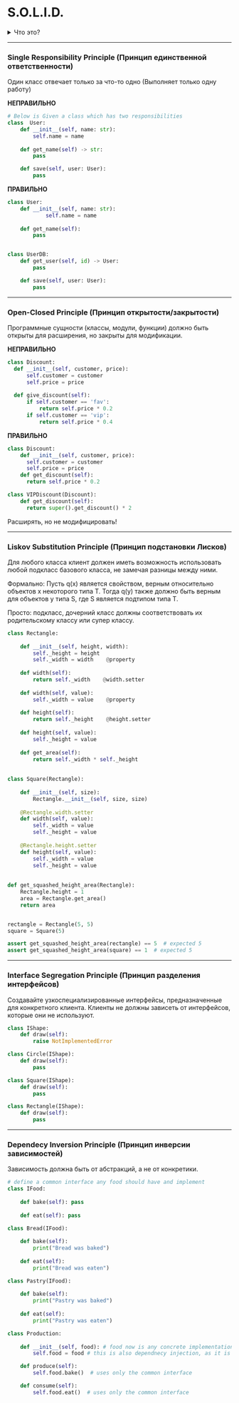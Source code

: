 <h1>S.O.L.I.D.</h1>
<details><summary>Что это?</summary>Аббревиатура для набора принципов проектирования</details>
<hr>
<h3>Single Responsibility Principle (Принцип единственной ответственности)</h3>
Один класс отвечает только за что-то одно (Выполняет только одну работу)

**НЕПРАВИЛЬНО**
```python
# Below is Given a class which has two responsibilities 
class  User:
    def __init__(self, name: str):
        self.name = name
    
    def get_name(self) -> str:
        pass

    def save(self, user: User):
        pass
```
**ПРАВИЛЬНО**
```python
class User:
    def __init__(self, name: str):
            self.name = name
    
    def get_name(self):
        pass


class UserDB:
    def get_user(self, id) -> User:
        pass

    def save(self, user: User):
        pass
```
<hr>
<h3>Open-Closed Principle (Принцип открытости/закрытости)</h3>
Программные сущности (классы, модули, функции) должно быть открыты для расширения, но закрыты для модификации.

**НЕПРАВИЛЬНО**

```python
class Discount:
  def __init__(self, customer, price):
      self.customer = customer
      self.price = price
      
  def give_discount(self):
      if self.customer == 'fav':
          return self.price * 0.2
      if self.customer == 'vip':
          return self.price * 0.4
```

**ПРАВИЛЬНО**
```python
class Discount:
    def __init__(self, customer, price):
      self.customer = customer
      self.price = price
    def get_discount(self):
      return self.price * 0.2

class VIPDiscount(Discount):
    def get_discount(self):
      return super().get_discount() * 2

```

Расширять, но не модифицировать!
<hr>
<h3>Liskov Substitution Principle (Принцип подстановки Лисков)</h3>
Для любого класса клиент должен иметь возможность использовать любой подкласс базового класса, 
не замечая разницы между ними.

Формально: Пусть q(x) является свойством, верным относительно объектов x некоторого типа T. Тогда q(y) также должно
быть верным для объектов y типа S, где S является подтипом типа T.

Просто: подкласс, дочерний класс должны соответствовать их родительскому классу или супер классу.

```python
class Rectangle:
    
    def __init__(self, height, width):
        self._height = height
        self._width = width    @property
        
    def width(self):
        return self._width    @width.setter
    
    def width(self, value):
        self._width = value    @property
        
    def height(self):
        return self._height    @height.setter
    
    def height(self, value):
        self._height = value
        
    def get_area(self):
        return self._width * self._height
    
    
class Square(Rectangle):
    
    def __init__(self, size):
        Rectangle.__init__(self, size, size)    
        
    @Rectangle.width.setter
    def width(self, value):
        self._width = value
        self._height = value   
    
    @Rectangle.height.setter
    def height(self, value):
        self._width = value
        self._height = value
        
        
def get_squashed_height_area(Rectangle):
    Rectangle.height = 1
    area = Rectangle.get_area()
    return area


rectangle = Rectangle(5, 5)
square = Square(5)

assert get_squashed_height_area(rectangle) == 5  # expected 5
assert get_squashed_height_area(square) == 1  # expected 5
```
<hr>
<h3>Interface Segregation Principle (Принцип разделения интерфейсов)</h3>
Создавайте узкоспециализированные интерфейсы, предназначенные для конкретного клиента. 
Клиенты не должны зависеть от интерфейсов, которые они не используют.

```python
class IShape:
    def draw(self):
        raise NotImplementedError

class Circle(IShape):
    def draw(self):
        pass

class Square(IShape):
    def draw(self):
        pass

class Rectangle(IShape):
    def draw(self):
        pass
```
<hr>
<h3>Dependecy Inversion Principle (Принцип инверсии зависимостей)</h3>
Зависимость должна быть от абстракций,  а не от конкретики.

```python
# define a common interface any food should have and implement
class IFood:
    
    def bake(self): pass
    
    def eat(self): pass

class Bread(IFood):
    
    def bake(self):
        print("Bread was baked")
        
    def eat(self):
        print("Bread was eaten")

class Pastry(IFood):
    
    def bake(self):
        print("Pastry was baked")
        
    def eat(self):
        print("Pastry was eaten")

class Production:
    
    def __init__(self, food): # food now is any concrete implementation of IFood
        self.food = food # this is also dependnecy injection, as it is a parameter not hardcoded

    def produce(self):
        self.food.bake()  # uses only the common interface

    def consume(self):
        self.food.eat()  # uses only the common interface

```
